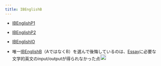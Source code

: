 ```yaml
---
title: IBEnglishB
---
```


* [IBEnglishP1](IBEnglishP1.md)

* [IBEnglishP2](IBEnglishP2.md)

* [IBEnglishIO](IBEnglishIO.md)

* 唯一[IBEnglishB](IBEnglishB.md)（AではなくB）を選んで後悔しているのは、[Essay](Essay.md)に必要な文学的英文のinput/outputが得られなかった点<img src='https://scrapbox.io/api/pages/blu3mo-public/blu3mo/icon' alt='blu3mo.icon' height="19.5"/>
